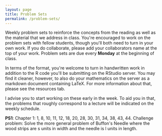 ```yaml
---
layout: page
title: Problem Sets
permalink: /problem-sets/
---
```


Weekly problem sets to reinforce the concepts from the reading as well as the 
material that we address in class. You're encouraged to work on the problem sets
with fellow students, though you'll both need to turn in your own work. If you
do collaborate, please add your collaborators name at the top of your work. Problem 
sets are due every **Monday** at the beginning of class.

In terms of the format, you're welcome to turn in handwritten work in addition to
the R code you'll be submitting on the RStudio server. You may find it cleaner,
however, to also do your mathematics on the server as a markdown document containing
LaTeX. For more information about that, please see the resources tab.

I advise you to start working on these early in the week. To aid you in that, the
problems that roughly correspond to a lecture will be indicated on the weekly schedule.

**PS1**: Chapter 1: 1, 8, 10, 11, 12, 18, 20, 28, 30, 31, 34, 38, 43, 44. Challenge problem:
Solve the more general problem of Buffon's Needle where the wood strips are s units
in width and the needle is l units in length.
